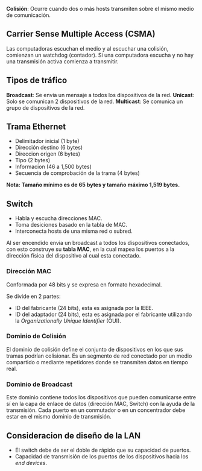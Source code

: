 **Colisión**: Ocurre cuando dos o más hosts transmiten sobre el mismo medio de comunicación.
## Carrier Sense Multiple Access (CSMA)

Las computadoras escuchan el medio y al escuchar una colisión, comienzan un watchdog (contador). Si una computadora escucha y no hay una transmisión activa comienza a transmitir.
## Tipos de tráfico 

**Broadcast**: Se envia un mensaje a todos los dispositivos de la red.
**Unicast**: Solo se comunican 2 dispositivos de la red.
**Multicast**: Se comunica un grupo de dispositivos de la red.
## Trama Ethernet

- Delimitador inicial (1 byte)
- Dirección destino (6 bytes)
- Direccion origen (6 bytes)
- Tipo (2 bytes)
- Informacion (46 a 1,500 bytes)
- Secuencia de comprobación de la trama (4 bytes)

**Nota: Tamaño mínimo es de 65 bytes y tamaño máximo 1,519 bytes.**
## Switch

- Habla y escucha direcciones MAC.
- Toma desiciones basado en la tabla de MAC.
- Interconecta hosts de una misma red o subred.

Al ser encendido envia un broadcast a todos los dispositivos conectados, con esto construye su **tabla MAC**, en la cual mapea los puertos a la dirección física del dispositivo al cual esta conectado.
### Dirección MAC

Conformada por 48 bits y se expresa en formato hexadecimal.

Se divide en 2 partes:

- ID del fabricante (24 bits), esta es asignada por la IEEE.
- ID del adaptador (24 bits), esta es asignada por el fabricante utilizando la *Organizationally Unique Identifier* (OUI).
### Dominio de Colisión

El dominio de colisión define el conjunto de dispositivos en los que sus tramas podrían colisionar. Es un segmento de red conectado por un medio compartido o mediante repetidores donde se transmiten datos en tiempo real.
### Dominio de Broadcast 

Este dominio contiene todos los dispositivos que pueden comunicarse entre sí en la capa de enlace de datos (dirección MAC, Switch) con la ayuda de la transmisión. Cada puerto en un conmutador o en un concentrador debe estar en el mismo dominio de transmisión.
## Consideracion de diseño de la LAN

- El switch debe de ser el doble de rápido que su capacidad de puertos.
- Capacidad de transmisión de los puertos de los dispositivos hacia los *end devices*.

